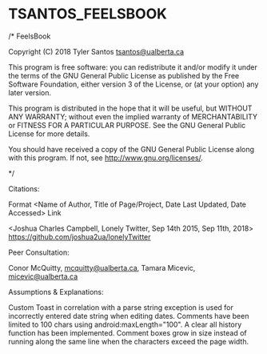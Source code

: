 # TSANTOS_FEELSBOOK

/* FeelsBook

Copyright (C) 2018 Tyler Santos tsantos@ualberta.ca

This program is free software: you can redistribute it and/or modify it under the terms of the GNU General Public License as published by the Free Software Foundation, either version 3 of the License, or (at your option) any later version.

This program is distributed in the hope that it will be useful, but WITHOUT ANY WARRANTY; without even the implied warranty of MERCHANTABILITY or FITNESS FOR A PARTICULAR PURPOSE. See the GNU General Public License for more details.

You should have received a copy of the GNU General Public License along with this program. If not, see http://www.gnu.org/licenses/.

*/

Citations:

Format <Name of Author, Title of Page/Project, Date Last Updated, Date Accessed> Link

<Joshua Charles Campbell, Lonely Twitter, Sep 14th 2015, Sep 11th, 2018> https://github.com/joshua2ua/lonelyTwitter

Peer Consultation:

Conor McQuitty, mcquitty@ualberta.ca, Tamara Micevic, micevic@ualberta.ca

Assumptions & Explanations:

Custom Toast in correlation with a parse string exception is used for incorrectly entered date string when editing dates. 
Comments have been limited to 100 chars using android:maxLength="100".
A clear all history function has been implemented.
Comment boxes grow in size instead of running along the same line when the characters exceed the page width.
